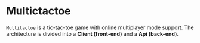 # Multictactoe
``Multitactoe`` is a tic-tac-toe game with online multiplayer mode support. The architecture is divided into a **Client (front-end)** and a **Api (back-end)**.
